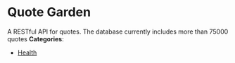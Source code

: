 # Quote Garden


A RESTful API for quotes.  The database currently includes more than 75000 quotes
**Categories**:

- [Health](https://github/awesome-apis/awesome-apis#health)



